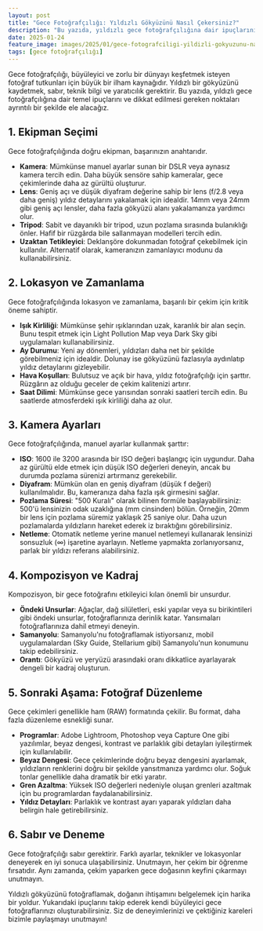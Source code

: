 ```yaml
---
layout: post
title: "Gece Fotoğrafçılığı: Yıldızlı Gökyüzünü Nasıl Çekersiniz?"
description: "Bu yazıda, yıldızlı gece fotoğrafçılığına dair ipuçlarını ve dikkat edilmesi gerekenleri ele alacağız."
date: 2025-01-24
feature_image: images/2025/01/gece-fotografciligi-yildizli-gokyuzunu-nasil-cekersiniz.jpg
tags: [gece fotoğrafçılığı]
---
```


Gece fotoğrafçılığı, büyüleyici ve zorlu bir dünyayı keşfetmek isteyen fotoğraf tutkunları için büyük bir ilham kaynağıdır. Yıldızlı bir gökyüzünü kaydetmek, sabır, teknik bilgi ve yaratıcılık gerektirir. Bu yazıda, yıldızlı gece fotoğrafçılığına dair temel ipuçlarını ve dikkat edilmesi gereken noktaları ayrıntılı bir şekilde ele alacağız.

<!--more-->

## 1. Ekipman Seçimi

Gece fotoğrafçılığında doğru ekipman, başarınızın anahtarıdır.

- **Kamera**: Mümkünse manuel ayarlar sunan bir DSLR veya aynasız kamera tercih edin. Daha büyük sensöre sahip kameralar, gece çekimlerinde daha az gürültü oluşturur.
- **Lens**: Geniş açı ve düşük diyafram değerine sahip bir lens (f/2.8 veya daha geniş) yıldız detaylarını yakalamak için idealdir. 14mm veya 24mm gibi geniş açı lensler, daha fazla gökyüzü alanı yakalamanıza yardımcı olur.
- **Tripod**: Sabit ve dayanıklı bir tripod, uzun pozlama sırasında bulanıklığı önler. Hafif bir rüzgârda bile sallanmayan modelleri tercih edin.
- **Uzaktan Tetikleyici**: Deklanşöre dokunmadan fotoğraf çekebilmek için kullanılır. Alternatif olarak, kameranızın zamanlayıcı modunu da kullanabilirsiniz.

## 2. Lokasyon ve Zamanlama

Gece fotoğrafçılığında lokasyon ve zamanlama, başarılı bir çekim için kritik öneme sahiptir.

- **Işık Kirliliği**: Mümkünse şehir ışıklarından uzak, karanlık bir alan seçin. Bunu tespit etmek için Light Pollution Map veya Dark Sky gibi uygulamaları kullanabilirsiniz.
- **Ay Durumu**: Yeni ay dönemleri, yıldızları daha net bir şekilde görebilmeniz için idealdir. Dolunay ise gökyüzünü fazlasıyla aydınlatıp yıldız detaylarını gizleyebilir.
- **Hava Koşulları**: Bulutsuz ve açık bir hava, yıldız fotoğrafçılığı için şarttır. Rüzgârın az olduğu geceler de çekim kalitenizi artırır.
- **Saat Dilimi**: Mümkünse gece yarısından sonraki saatleri tercih edin. Bu saatlerde atmosferdeki ışık kirliliği daha az olur.

## 3. Kamera Ayarları

Gece fotoğrafçılığında, manuel ayarlar kullanmak şarttır:

- **ISO**: 1600 ile 3200 arasında bir ISO değeri başlangıç için uygundur. Daha az gürültü elde etmek için düşük ISO değerleri deneyin, ancak bu durumda pozlama sürenizi artırmanız gerekebilir.
- **Diyafram**: Mümkün olan en geniş diyafram (düşük f değeri) kullanılmalıdır. Bu, kameranıza daha fazla ışık girmesini sağlar.
- **Pozlama Süresi**: "500 Kuralı" olarak bilinen formüle başlayabilirsiniz: 500'ü lensinizin odak uzaklığına (mm cinsinden) bölün. Örneğin, 20mm bir lens için pozlama süremiz yaklaşık 25 saniye olur. Daha uzun pozlamalarda yıldızların hareket ederek iz bıraktığını görebilirsiniz.
- **Netleme**: Otomatik netleme yerine manuel netlemeyi kullanarak lensinizi sonsuzluk (∞) işaretine ayarlayın. Netleme yapmakta zorlanıyorsanız, parlak bir yıldızı referans alabilirsiniz.

## 4. Kompozisyon ve Kadraj

Kompozisyon, bir gece fotoğrafını etkileyici kılan önemli bir unsurdur.

- **Öndeki Unsurlar**: Ağaçlar, dağ silületleri, eski yapılar veya su birikintileri gibi öndeki unsurlar, fotoğraflarınıza derinlik katar. Yansımaları fotoğraflarınıza dahil etmeyi deneyin.
- **Samanyolu**: Samanyolu'nu fotoğraflamak istiyorsanız, mobil uygulamalardan (Sky Guide, Stellarium gibi) Samanyolu'nun konumunu takip edebilirsiniz.
- **Orantı**: Gökyüzü ve yeryüzü arasındaki oranı dikkatlice ayarlayarak dengeli bir kadraj oluşturun.

## 5. Sonraki Aşama: Fotoğraf Düzenleme

Gece çekimleri genellikle ham (RAW) formatında çekilir. Bu format, daha fazla düzenleme esnekliği sunar.

- **Programlar**: Adobe Lightroom, Photoshop veya Capture One gibi yazılımlar, beyaz dengesi, kontrast ve parlaklık gibi detayları iyileştirmek için kullanılabilir.
- **Beyaz Dengesi**: Gece çekimlerinde doğru beyaz dengesini ayarlamak, yıldızların renklerini doğru bir şekilde yansıtmanıza yardımcı olur. Soğuk tonlar genellikle daha dramatik bir etki yaratır.
- **Gren Azaltma**: Yüksek ISO değerleri nedeniyle oluşan grenleri azaltmak için bu programlardan faydalanabilirsiniz.
- **Yıldız Detayları**: Parlaklık ve kontrast ayarı yaparak yıldızları daha belirgin hale getirebilirsiniz.

## 6. Sabır ve Deneme

Gece fotoğrafçılığı sabır gerektirir. Farklı ayarlar, teknikler ve lokasyonlar deneyerek en iyi sonuca ulaşabilirsiniz. Unutmayın, her çekim bir öğrenme fırsatıdır. Aynı zamanda, çekim yaparken gece doğasının keyfini çıkarmayı unutmayın.

Yıldızlı gökyüzünü fotoğraflamak, doğanın ihtişamını belgelemek için harika bir yoldur. Yukarıdaki ipuçlarını takip ederek kendi büyüleyici gece fotoğraflarınızı oluşturabilirsiniz. Siz de deneyimlerinizi ve çektiğiniz kareleri bizimle paylaşmayı unutmayın!